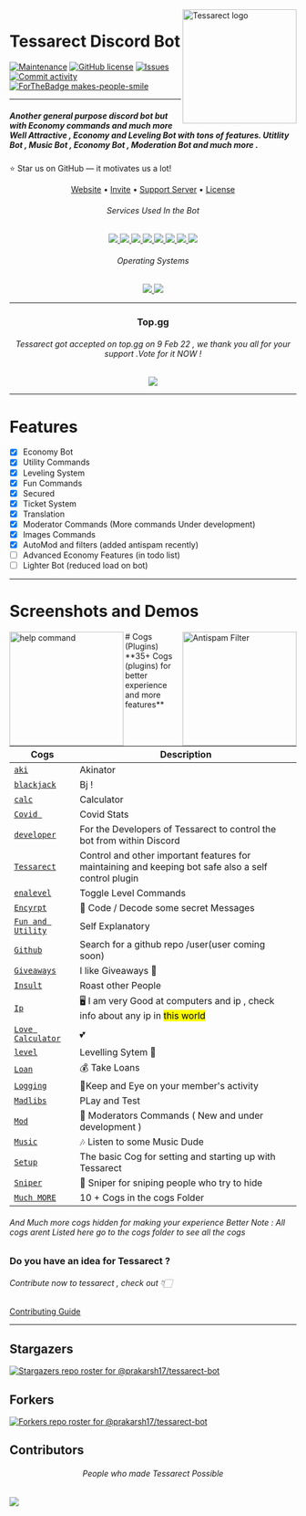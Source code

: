 
<a href="https://discord.com/oauth2/authorize?client_id=916630347746250782&permissions=8&scope=bot&applications.commands">
    <img src="https://raw.githubusercontent.com/prakarsh17/TessarectWebsite/main/assets/img/Tessarect.png" alt="Tessarect logo" title="Tessarect" align="right" height="200" />
</a>

# Tessarect Discord Bot

[![Maintenance](https://img.shields.io/badge/Maintained%3F-yes-green.svg)](https://GitHub.com/Naereen/StrapDown.js/graphs/commit-activity)
[![GitHub license](https://img.shields.io/github/license/prakarsh17/tessarect-bot.svg)](https://github.com/prakarsh17/tessarect-bot/blob/main/LICENSE)
[![Issues](https://img.shields.io/github/issues/prakarsh17/tessarect-bot.svg?colorB=3333ff)](https://github.com/Gorialis/jishaku/issues)
[![Commit activity](https://img.shields.io/github/commit-activity/w/prakarsh17/tessarect-bot.svg)](https://github.com/Gorialis/jishaku/commits)
[![ForTheBadge makes-people-smile](http://ForTheBadge.com/images/badges/makes-people-smile.svg)](http://ForTheBadge.com)
___
##### Another general purpose discord bot but with Economy commands and much more Well Attractive , Economy and Leveling Bot with tons of features. Utitlity Bot , Music Bot , Economy Bot , Moderation Bot and much more .

⭐ Star us on GitHub — it motivates us a lot!


</a>
</p>
<p align="center">
  <a href="https://bit.ly/tessarect-website">Website</a>
  •
  <a href="https://discord.com/api/oauth2/authorize?client_id=916630347746250782&permissions=8&scope=bot&applications.commands">Invite</a>
  •
  <a href="https://discord.gg/avpet3NjTE">Support Server</a>
  •
  <a href="https://github.com/prakarsh17/tessarect-bot/blob/main/LICENSE">License</a>
</p>


  <h6 align="center"> Services Used In the Bot</h6>
  <p align="center">
  <a href="https://www.mongodb.com/">
    <img src="https://img.shields.io/badge/MongoDB-%234ea94b.svg?style=for-the-badge&logo=mongodb&logoColor=white">
  </a>
  <a href="https:wikipedia.org">
    <img src="https://img.shields.io/badge/Wikipedia-%23000000.svg?style=for-the-badge&logo=wikipedia&logoColor=white">
  </a>
  <a href="https:wikipedia.org">
    <img src="https://img.shields.io/badge/Repl.it-%230D101E.svg?style=for-the-badge&logo=replit&logoColor=white">
  </a>
  <a href="#">
    <img src="https://img.shields.io/badge/flask-%23000.svg?style=for-the-badge&logo=flask&logoColor=white">
  </a>
  <a href="#">
    <img src="https://img.shields.io/badge/python-3670A0?style=for-the-badge&logo=python&logoColor=ffdd54">
  </a>
  <a href="#">
    <img src="https://img.shields.io/badge/Spotify-1ED760?style=for-the-badge&logo=spotify&logoColor=white">
  </a>
  <a href="google.com">
    <img src="https://img.shields.io/badge/google-4285F4?style=for-the-badge&logo=google&logoColor=white">
  </a>
  <a href="https://discord.gg/avpet3NjTE">
    <img src="https://img.shields.io/badge/%3CTessa Bot Developers%3E-%237289DA.svg?style=for-the-badge&logo=discord&logoColor=white">
  </a>


  <h6 align="center">Operating Systems </h6>
  <p align="center">
  <a href="#">
    <img src="https://img.shields.io/badge/Linux-FCC624?style=for-the-badge&logo=linux&logoColor=black">
  </a>
  <a href="#">
    <img src="https://img.shields.io/badge/Windows-0078D6?style=for-the-badge&logo=windows&logoColor=white">
  </a>
  </p>
  
<hr>

<h3 align="center">Top.gg</h3>
<h6 align="center">Tessarect got accepted on top.gg on 9 Feb 22 , we thank you all for your support .Vote for it NOW !</h6>
<p align="center">
<a href="https://top.gg/bot/916630347746250782" >
  <img src="https://top.gg/api/widget/916630347746250782.svg">
</a>

<hr>

# Features
- [x] Economy Bot
- [x] Utility Commands
- [x] Leveling System
- [x] Fun Commands
- [x] Secured
- [x] Ticket System
- [x] Translation
- [x] Moderator Commands (More commands Under development)
- [x] Images Commands 
- [x] AutoMod and filters (added antispam recently)
- [ ] Advanced Economy Features (in todo list)
- [ ] Lighter Bot (reduced load on bot)

***
# Screenshots and Demos
<img src="image.png" alt="help command" title="Tessarect" align="left" height="200" />
<img src="image_2.png" alt="Antispam Filter" title="Tessarect" align="right" height="200" />
# Cogs (Plugins)
**35+ Cogs (plugins) for better experience and more features** 

| Cogs   | Description |
| ----------- | ----------- |
| [`aki`](./cogs/aki.py)      | Akinator      |
| [`blackjack`](./cogs/blackjack.py)  | Bj !       |
| [`calc`](./cogs/calc.py) | Calculator |
| [`Covid `](./cogs/covid.py) | Covid Stats |
| [`developer`](./cogs/dev.py) |  For the Developers of Tessarect to control the bot from within Discord |
| [`Tessarect`](./cogs/system.py) | Control and other important features for maintaining and keeping bot safe also a self control plugin |
| [`enalevel`](./cogs/enalevel.py) | Toggle Level Commands |
| [`Encyrpt`](./cogs/encyrpted.py) | 👀 Code / Decode some secret Messages |
| [`Fun and Utility`](./cogs/fun.py) | Self Explanatory |
| [`Github`](./cogs/github.py) | Search for a github repo /user(user coming soon) |
| [`Giveaways`](./cogs/giveaway.py) | I like Giveaways 🎉 |
| [`Insult`](./cogs/insult.py) | Roast other People |
| [`Ip`](./cogs/ip.py) | 🖥 I am very Good at computers and ip , check info about any ip in <mark> this world </mark>|
| [`Love Calculator`](./cogs/lc.py) | 💕|
| [`level`](./cogs/level.py) | Levelling Sytem 🥇|
| [`Loan`](./cogs/loan.py) | 💰 Take Loans |
| [`Logging`](./cogs/logging.py) | 📜Keep and Eye on your member's activity |
| [`Madlibs`](./cogs/madlibs.py) | PLay and Test|
| [`Mod`](./cogs/mod.py) | 🔨 Moderators Commands ( New and under development )|
| [`Music`](./cogs/music.py) | 🎶 Listen to some Music Dude|
| [`Setup`](./cogs/setup.py) | The basic Cog for setting and starting up with Tessarect |
| [`Sniper`](./cogs/snipe.py) | 🔫 Sniper for sniping people who try to hide |
| [`Much MORE`](./cogs) | 10 + Cogs in the cogs Folder |
###### And Much more cogs hidden for making your experience Better Note : All cogs arent Listed here go to the cogs folder to see all the cogs

### Do you have an idea for Tessarect ?
###### Contribute now to tessarect , check out  👇🏻
[Contributing Guide](CONTRIBUTING.md)
___
## Stargazers
[![Stargazers repo roster for @prakarsh17/tessarect-bot](https://reporoster.com/stars/dark/prakarsh17/tessarect-bot)](https://github.com/prakarsh17/tessarect-bot/stargazers)
## Forkers
[![Forkers repo roster for @prakarsh17/tessarect-bot](https://reporoster.com/forks/dark/prakarsh17/tessarect-bot)](https://github.com/prakarsh17/tessarect-bot/network/members)

## Contributors

<h6 align=center>People who made Tessarect Possible</h6>
  <a href="https://github.com/prakarsh17/tessarect-bot" align=center>
    <img src="https://contrib.rocks/image?repo=prakarsh17/tessarect-bot" align=center>
  </a>
